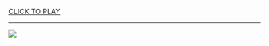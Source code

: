 
<a href="https://premium76.site?title=kid_games_unblocked&ref=13M">CLICK TO PLAY</a></h3>
<hr>

<a href="https://premium76.site?title=kid_games_unblocked&ref=13M"><img src="https://clearcache.store/games.png"></a>


